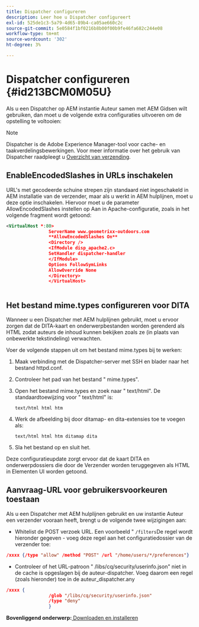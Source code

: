 ```yaml
---
title: Dispatcher configureren
description: Leer hoe u Dispatcher configureert
exl-id: 525de1c3-5a79-4d65-89b4-ca05ae660c2c
source-git-commit: 5e0584f1bf0216b8b00f00b9fe46fa682c244e08
workflow-type: tm+mt
source-wordcount: '302'
ht-degree: 3%

---
```


# Dispatcher configureren {#id213BCM0M05U}

Als u een Dispatcher op AEM instantie Auteur samen met AEM Gidsen wilt gebruiken, dan moet u de volgende extra configuraties uitvoeren om de opstelling te voltooien:

>[!NOTE]
>
> Dispatcher is de Adobe Experience Manager-tool voor cache- en taakverdelingsbewerkingen. Voor meer informatie over het gebruik van Dispatcher raadpleegt u [Overzicht van verzending](https://experienceleague.adobe.com/docs/experience-manager-dispatcher/using/dispatcher.html?lang=en).

## EnableEncodedSlashes in URLs inschakelen

URL&#39;s met gecodeerde schuine strepen zijn standaard niet ingeschakeld in AEM installatie van de verzender, maar als u werkt in AEM hulplijnen, moet u deze optie inschakelen. Hiervoor moet u de parameter AllowEncodedSlashes instellen op Aan in Apache-configuratie, zoals in het volgende fragment wordt getoond:

```XML
<VirtualHost *:80>
                ServerName www.geometrixx-outdoors.com
                **AllowEncodedSlashes On**
                <Directory />
                <IfModule disp_apache2.c>
                SetHandler dispatcher-handler
                </IfModule>
                Options FollowSymLinks
                AllowOverride None
                </Directory>
                </VirtualHost>
            
```

## Het bestand mime.types configureren voor DITA

Wanneer u een Dispatcher met AEM hulplijnen gebruikt, moet u ervoor zorgen dat de DITA-kaart en onderwerpbestanden worden gerenderd als HTML zodat auteurs de inhoud kunnen bekijken zoals ze \(in plaats van onbewerkte tekstindeling\) verwachten.

Voer de volgende stappen uit om het bestand mime.types bij te werken:

1. Maak verbinding met de Dispatcher-server met SSH en blader naar het bestand httpd.conf.

1. Controleer het pad van het bestand &quot; mime.types&quot;.

1. Open het bestand mime.types en zoek naar &quot; text/html&quot;. De standaardtoewijzing voor &quot; text/html&quot; is:

   `text/html html htm`

1. Werk de afbeelding bij door ditamap- en dita-extensies toe te voegen als:

   `text/html html htm ditamap dita`

1. Sla het bestand op en sluit het.


Deze configuratieupdate zorgt ervoor dat de kaart DITA en onderwerpdossiers die door de Verzender worden teruggegeven als HTML in Elementen UI worden getoond.

## Aanvraag-URL voor gebruikersvoorkeuren toestaan

Als u een Dispatcher met AEM hulplijnen gebruikt en uw instantie Auteur een verzender vooraan heeft, brengt u de volgende twee wijzigingen aan:

- Whitelist de POST verzoek URL. Een voorbeeld &quot; `/filters`De regel wordt hieronder gegeven - voeg deze regel aan het configuratiedossier van de verzender toe:

```json
/xxxx {/type "allow" /method "POST" /url "/home/users/*/preferences"}
```

- Controleer of het URL-patroon &quot; /libs/cq/security/userinfo.json&quot; niet in de cache is opgeslagen bij de auteur-dispatcher. Voeg daarom een regel \(zoals hieronder\) toe in de auteur\_dispatcher.any

```json
/xxxx {
                /glob "/libs/cq/security/userinfo.json"
                /type "deny"
                }
```

**Bovenliggend onderwerp:**[ Downloaden en installeren](download-install.md)
